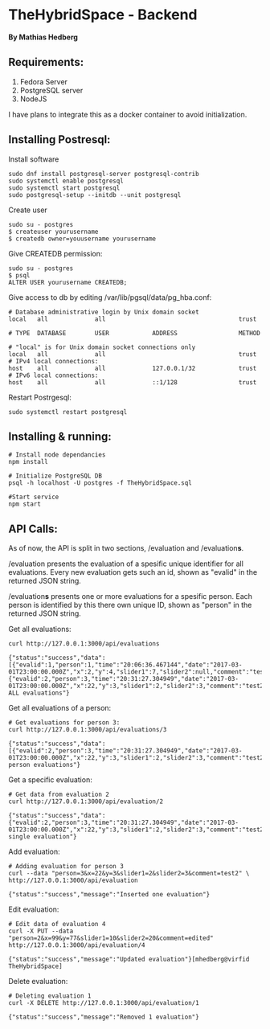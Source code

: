 # TheHybridSpace - Backend
**By Mathias Hedberg**

## Requirements:
1. Fedora Server
2. PostgreSQL server
3. NodeJS

I have plans to integrate this as a docker container to avoid initialization.

## Installing Postresql:

Install software
```
sudo dnf install postgresql-server postgresql-contrib
sudo systemctl enable postgresql
sudo systemctl start postgresql
sudo postgresql-setup --initdb --unit postgresql

```

Create user
```
sudo su - postgres
$ createuser yourusername
$ createdb owner=youusername yourusername
```

Give CREATEDB permission:
```
sudo su - postgres
$ psql
ALTER USER yourusername CREATEDB;
```

Give access to db by editing /var/lib/pgsql/data/pg_hba.conf:
```
# Database administrative login by Unix domain socket
local   all             all                                     trust

# TYPE  DATABASE        USER            ADDRESS                 METHOD

# "local" is for Unix domain socket connections only
local   all             all                                     trust
# IPv4 local connections:
host    all             all             127.0.0.1/32            trust
# IPv6 local connections:
host    all             all             ::1/128                 trust

```

Restart Postrgesql:
```
sudo systemctl restart postgresql
```

## Installing & running:
```
# Install node dependancies
npm install

# Initialize PostgreSQL DB
psql -h localhost -U postgres -f TheHybridSpace.sql

#Start service
npm start
```

## API Calls:
As of now, the API is split in two sections, /evaluation and /evaluation**s**.

/evaluation presents the evaluation of a spesific unique identifier for all evaluations. Every new evaluation gets such an id, shown as "evalid" in the returned JSON string.

/evaluation**s** presents one or more evaluations for a spesific person. Each person is identified by this there own unique ID, shown as "person" in the returned JSON string.

Get all evaluations:
```
curl http://127.0.0.1:3000/api/evaluations

{"status":"success","data":[{"evalid":1,"person":1,"time":"20:06:36.467144","date":"2017-03-01T23:00:00.000Z","x":2,"y":4,"slider1":7,"slider2":null,"comment":"test"},{"evalid":2,"person":3,"time":"20:31:27.304949","date":"2017-03-01T23:00:00.000Z","x":22,"y":3,"slider1":2,"slider2":3,"comment":"test2"}],"message":"Retrieved ALL evaluations"}
```
Get all evaluations of a person:
```
# Get evaluations for person 3:
curl http://127.0.0.1:3000/api/evaluations/3

{"status":"success","data":[{"evalid":2,"person":3,"time":"20:31:27.304949","date":"2017-03-01T23:00:00.000Z","x":22,"y":3,"slider1":2,"slider2":3,"comment":"test2"}],"message":"Retrieved person evaluations"}
```
Get a specific evaluation:
```
# Get data from evaluation 2
curl http://127.0.0.1:3000/api/evaluation/2

{"status":"success","data":{"evalid":2,"person":3,"time":"20:31:27.304949","date":"2017-03-01T23:00:00.000Z","x":22,"y":3,"slider1":2,"slider2":3,"comment":"test2"},"message":"Retrieved single evaluation"}
```

Add evaluation:
```
# Adding evaluation for person 3
curl --data "person=3&x=22&y=3&slider1=2&slider2=3&comment=test2" \
http://127.0.0.1:3000/api/evaluation

{"status":"success","message":"Inserted one evaluation"}
```
Edit evaluation:
```
# Edit data of evaluation 4
curl -X PUT --data "person=2&x=99&y=77&slider1=10&slider2=20&comment=edited" http://127.0.0.1:3000/api/evaluation/4

{"status":"success","message":"Updated evaluation"}[mhedberg@virfid TheHybridSpace]
```
Delete evaluation:
```
# Deleting evaluation 1
curl -X DELETE http://127.0.0.1:3000/api/evaluation/1

{"status":"success","message":"Removed 1 evaluation"}
```

